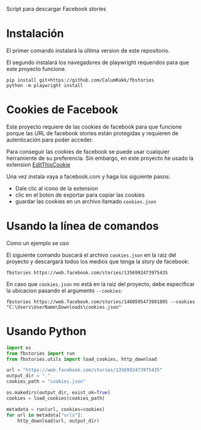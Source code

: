 
Script para descargar Facebook stories 

# Instalación
El primer comando instalará la última version de este repositorio.

El segundo instalará los navegadores de playwright requeridos para que este proyecto funcione.

```shell
pip install git+https://github.com/CalumRakk/fbstories
python -m playwright install
```

# Cookies de Facebook
Este proyecto requiere de las cookies de facebook para que funcione porque las URL de facebook stories están protegidas y requieren de autenticación para poder acceder.

Para conseguir las cookies de facebook se puede usar cualquier herramiente de su preferencia. Sin embargo, en este proyecto he usado la extension [EditThisCookie](https://chrome.google.com/webstore/detail/editthiscookie/fngmhnnpilhplaeedifhccceomclgfbg) 

Una vez instala vaya a facebook.com y haga los siguiente pasos:

- Dale clic al icono de la extension
- clic en el boton de exportar para copiar las cookies
- guardar las cookies en un archivo llamado `cookies.json`

# Usando la línea de comandos
Como un ejemplo se uso 

El siguiente comando buscará el archivo `cookies.json` en la raiz del proyecto y descargará todos los medios que tenga la story de facebook:

```shell
fbstories https://web.facebook.com/stories/1356992473975435
```

En caso que `cookies.json` no está en la raiz del proyecto, debe especificar la ubicacion pasando el argumento `--cookies`:
```shell
fbstories https://web.facebook.com/stories/1460595473991895 --cookies "C:\Users\UserName\Downloads\cookies.json"
```

# Usando Python
```python
import os
from fbstories import run
from fbstories.utils import load_cookies, http_download

url = "https://web.facebook.com/stories/1356992473975435"
output_dir = "."
cookies_path = "cookies.json"

os.makedirs(output_dir, exist_ok=True)
cookies = load_cookies(cookies_path)

metadata = run(url, cookies=cookies)
for url in metadata["urls"]:
    http_download(url, output_dir)
```






